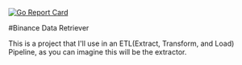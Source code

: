 [![Go Report Card](https://goreportcard.com/badge/github.com/seorlando33/binance-data-retriever/)](https://goreportcard.com/report/github.com/seorlando33/binance-data-retriever/)

#Binance Data Retriever

This is a project that I'll use in an ETL(Extract, Transform, and Load) Pipeline, as you can imagine this will be the extractor.
